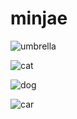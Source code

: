 # minjae

![umbrella](https://user-images.githubusercontent.com/91143804/134201239-417dbc46-d170-4164-aff5-1f1febc104e6.jpeg)

![cat](https://user-images.githubusercontent.com/91143804/134326658-ebb0d724-0eec-451b-b6d4-cf00e28dcbdc.jpeg)

![dog](https://user-images.githubusercontent.com/91143804/134329690-8ea3c7c0-7b40-4a66-8939-79a69e3c5d7e.jpeg)

![car](https://user-images.githubusercontent.com/91143804/134330132-e4ac02d8-525d-4151-8345-756d2a8f9cd0.jpeg)
